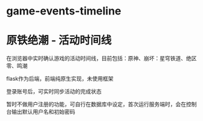 # game-events-timeline
# 原铁绝潮 - 活动时间线

在浏览器中实时确认游戏的活动时间线，目前包括：原神、崩坏：星穹铁道、绝区零、鸣潮

flask作为后端，前端纯原生实现，未使用框架

登录账号后，可实时同步活动的完成状态

暂时不做用户注册的功能，可自行在数据库中设定，首次运行服务端时，会在控制台输出默认用户名和初始密码